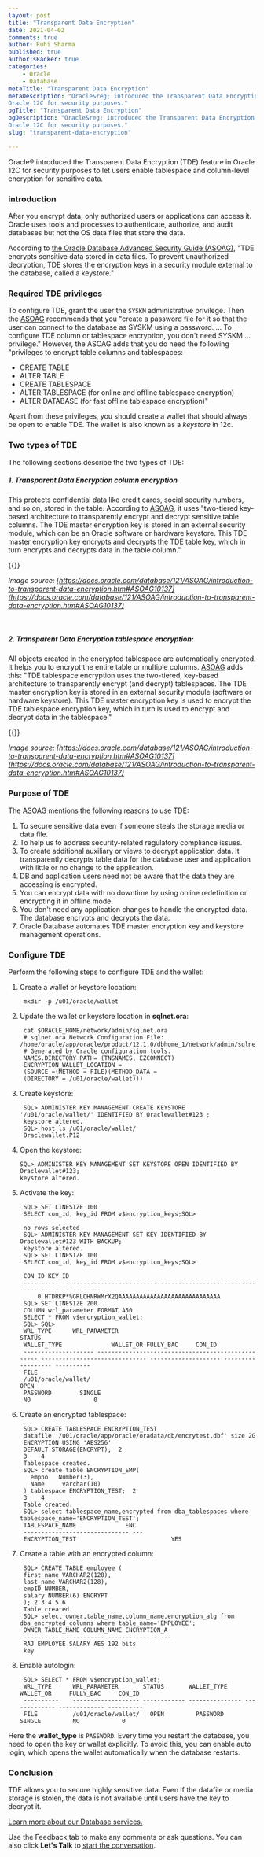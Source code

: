 ```yaml
---
layout: post
title: "Transparent Data Encryption"
date: 2021-04-02
comments: true
author: Ruhi Sharma
published: true
authorIsRacker: true
categories:
    - Oracle
    - Database
metaTitle: "Transparent Data Encryption"
metaDescription: "Oracle&reg; introduced the Transparent Data Encryption (TDE) feature in
Oracle 12C for security purposes."
ogTitle: "Transparent Data Encryption"
ogDescription: "Oracle&reg; introduced the Transparent Data Encryption (TDE) feature in
Oracle 12C for security purposes."
slug: "transparent-data-encryption"

---
```


Oracle&reg; introduced the Transparent Data Encryption (TDE) feature in Oracle 12C for
security purposes to let users enable tablespace and column-level encryption for sensitive
data. 

<!--more-->

### introduction

After you encrypt data, only authorized users or applications can access it. Oracle uses
tools and processes to authenticate, authorize, and audit databases but not the OS data
files that store the data.

According to [the Oracle Database Advanced Security Guide (ASOAG)](https://docs.oracle.com/en/database/oracle/oracle-database/18/asoag/introduction-to-transparent-data-encryption.html#GUID-769EC29B-0107-40FE-9A9D-BF81A4BBD0E9),
"TDE encrypts sensitive data stored in data files. To prevent unauthorized decryption, TDE
stores the encryption keys in a security module external to the database, called a keystore."

### Required TDE privileges

To configure TDE, grant the user the `SYSKM` administrative privilege. Then the
[ASOAG](https://docs.oracle.com/en/database/oracle/oracle-database/18/asoag/introduction-to-transparent-data-encryption.html#GUID-769EC29B-0107-40FE-9A9D-BF81A4BBD0E9)
recommends that you "create a password file for it so that the user can connect to the
database as SYSKM using a password. ... To configure TDE column or tablespace encryption,
you don't need SYSKM ... privilege." However, the ASOAG adds that you do need the following
"privileges to encrypt table columns and tablespaces:

- CREATE TABLE
- ALTER TABLE
- CREATE TABLESPACE
- ALTER TABLESPACE (for online and offline tablespace encryption)
- ALTER DATABASE (for fast offline tablespace encryption)"

Apart from these privileges, you should create a wallet that should always be open to enable
TDE. The wallet is also known as a *keystore* in 12c.

### Two types of TDE 

The following sections describe the two types of TDE:

##### 1. Transparent Data Encryption column encryption

This protects confidential data like credit cards, social security numbers, and so on,
stored in the table. According to
[ASOAG](https://docs.oracle.com/database/121/ASOAG/introduction-to-transparent-data-encryption.htm#ASOAG10117),
it uses "two-tiered key-based architecture to transparently encrypt and decrypt sensitive
table columns. The TDE master encryption key is stored in an external security module,
which can be an Oracle software or hardware keystore. This TDE master encryption key encrypts
and decrypts the TDE table key, which in turn encrypts and decrypts data in the table column."

{{<img src="Picture1.png" title="" alt="">}}

*Image source: [https://docs.oracle.com/database/121/ASOAG/introduction-to-transparent-data-encryption.htm#ASOAG10137](https://docs.oracle.com/database/121/ASOAG/introduction-to-transparent-data-encryption.htm#ASOAG10137)*

</br>

##### 2. Transparent Data Encryption tablespace encryption:

All objects created in the encrypted tablespace are automatically encrypted. It helps you
to encrypt the entire table or multiple columns.
[ASOAG](https://docs.oracle.com/database/121/ASOAG/introduction-to-transparent-data-encryption.htm#ASOAG10117)
adds this: "TDE tablespace encryption uses the two-tiered, key-based architecture to
transparently encrypt (and decrypt) tablespaces. The TDE master encryption key is stored
in an external security module (software or hardware keystore). This TDE master encryption
key is used to encrypt the TDE tablespace encryption key, which in turn is used to encrypt
and decrypt data in the tablespace."
 
{{<img src="Picture1.png" title="" alt="">}}

*Image source: [https://docs.oracle.com/database/121/ASOAG/introduction-to-transparent-data-encryption.htm#ASOAG10137](https://docs.oracle.com/database/121/ASOAG/introduction-to-transparent-data-encryption.htm#ASOAG10137)*
 
 
### Purpose of TDE

The [ASOAG](https://docs.oracle.com/database/121/ASOAG/introduction-to-transparent-data-encryption.htm#ASOAG9516) mentions the following reasons to use TDE:

1. To secure sensitive data even if someone steals the storage media or data file.
2. To help us to address security-related regulatory compliance issues.
3. To create additional auxiliary or views to decrypt application data. It transparently
   decrypts table data for the database user and application with little or no change to
   the application.
4. DB and application users need not be aware that the data they are accessing is encrypted.
5. You can encrypt data with no downtime by using online redefinition or encrypting it in
   offline mode.
6. You don't need any application changes to handle the encrypted data. The database encrypts
   and decrypts the data.
7. Oracle Database automates TDE master encryption key and keystore management operations.


### Configure TDE

Perform the following steps to configure TDE and the wallet:

1. Create a wallet or keystore location:

        mkdir -p /u01/oracle/wallet

2. Update the wallet or keystore location in **sqlnet.ora**:

        cat $ORACLE_HOME/network/admin/sqlnet.ora
        # sqlnet.ora Network Configuration File: /home/oracle/app/oracle/product/12.1.0/dbhome_1/network/admin/sqlnet.ora
        # Generated by Oracle configuration tools.
        NAMES.DIRECTORY_PATH= (TNSNAMES, EZCONNECT)
        ENCRYPTION_WALLET_LOCATION =
        (SOURCE =(METHOD = FILE)(METHOD_DATA =
        (DIRECTORY = /u01/oracle/wallet)))

3. Create keystore:

        SQL> ADMINISTER KEY MANAGEMENT CREATE KEYSTORE '/u01/oracle/wallet/' IDENTIFIED BY Oraclewallet#123 ;
        keystore altered.
        SQL> host ls /u01/oracle/wallet/
        Oraclewallet.P12

4.  Open the keystore:

        SQL> ADMINISTER KEY MANAGEMENT SET KEYSTORE OPEN IDENTIFIED BY Oraclewallet#123;
        keystore altered.

5. Activate the key:

        SQL> SET LINESIZE 100
        SELECT con_id, key_id FROM v$encryption_keys;SQL> 

        no rows selected
        SQL> ADMINISTER KEY MANAGEMENT SET KEY IDENTIFIED BY Oraclewallet#123 WITH BACKUP;
        keystore altered.
        SQL> SET LINESIZE 100
        SELECT con_id, key_id FROM v$encryption_keys;SQL> 
   
        CON_ID KEY_ID
        ---------- ------------------------------------------------------------------------------
            0 HTDRKP*%GRLOHNRWMrX2QAAAAAAAAAAAAAAAAAAAAAAAAAAAAA
        SQL> SET LINESIZE 200
        COLUMN wrl_parameter FORMAT A50
        SELECT * FROM v$encryption_wallet;
        SQL> SQL> 
        WRL_TYPE      WRL_PARAMETER                                                     STATUS             
        WALLET_TYPE              WALLET_OR FULLY_BAC     CON_ID
        -------------------- -------------------------------------------------- ------------------------------ -------------------- --------- --------- ----------
        FILE                   
        /u01/oracle/wallet/                                             OPEN       
        PASSWORD        SINGLE   
        NO                  0

6. Create an encrypted tablespace:

        SQL> CREATE TABLESPACE ENCRYPTION_TEST 
        datafile '/u01/oracle/app/oracle/oradata/db/encrytest.dbf' size 2G 
        ENCRYPTION USING 'AES256'
        DEFAULT STORAGE(ENCRYPT);  2   
        3    4  
        Tablespace created.
        SQL> create table ENCRYPTION_EMP(
          empno   Number(3),
          Name     varchar(10)
        ) tablespace ENCRYPTION_TEST;  2   
        3    4  
        Table created.
        SQL> select tablespace_name,encrypted from dba_tablespaces where tablespace_name='ENCRYPTION_TEST';
        TABLESPACE_NAME              ENC
        ------------------------------ ---
        ENCRYPTION_TEST                           YES

7. Create a table with an encrypted column:

        SQL> CREATE TABLE employee (
        first_name VARCHAR2(128),
        last_name VARCHAR2(128),
        empID NUMBER,
        salary NUMBER(6) ENCRYPT
        ); 2 3 4 5 6
        Table created.
        SQL> select owner,table_name,column_name,encryption_alg from dba_encrypted_columns where table_name='EMPLOYEE';
        OWNER TABLE_NAME COLUMN_NAME ENCRYPTION_A
        ---------- ------------ ------------ -----
        RAJ EMPLOYEE SALARY AES 192 bits
        key

8. Enable autologin:

        SQL> SELECT * FROM v$encryption_wallet;
        WRL_TYPE      WRL_PARAMETER       STATUS       WALLET_TYPE     WALLET_OR     FULLY_BAC     CON_ID
        ----------    ------------------- ------------ --------------- ------------- ------------- ----------
        FILE          /u01/oracle/wallet/   OPEN         PASSWORD      SINGLE         NO            0
  
Here the **wallet_type** is `PASSWORD`. Every time you restart the database, you need to
open the key or wallet explicitly. To avoid this, you can enable auto login, which opens
the wallet automatically when the database restarts. 
 
### Conclusion

TDE allows you to secure highly sensitive data. Even if the datafile or media storage is
stolen, the data is not available until users have the key to decrypt it.

<a class="cta red" id="cta" href="https://www.rackspace.com/data/databases">Learn more about our Database services.</a>

Use the Feedback tab to make any comments or ask questions. You can also click
**Let's Talk** to [start the conversation](https://www.rackspace.com/).

